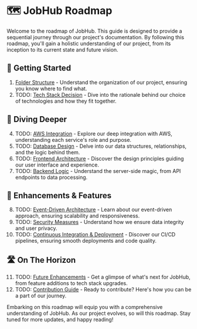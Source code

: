 # 🗺 JobHub Roadmap

Welcome to the roadmap of JobHub. This guide is designed to provide a sequential journey through our project's documentation. By following this roadmap, you'll gain a holistic understanding of our project, from its inception to its current state and future vision.

## 🌱 Getting Started

1. [Folder Structure](folder-structure.md) - Understand the organization of our project, ensuring you know where to find what.
2. TODO: [Tech Stack Decision](tech-stack-decision.md) - Dive into the rationale behind our choice of technologies and how they fit together.

## 🚀 Diving Deeper

4. TODO: [AWS Integration](aws-integration.md) - Explore our deep integration with AWS, understanding each service's role and purpose.
5. TODO: [Database Design](database-design.md) - Delve into our data structures, relationships, and the logic behind them.
6. TODO: [Frontend Architecture](frontend-architecture.md) - Discover the design principles guiding our user interface and experience.
7. TODO: [Backend Logic](backend-logic.md) - Understand the server-side magic, from API endpoints to data processing.

## 🌟 Enhancements & Features

8. TODO: [Event-Driven Architecture](event-driven-architecture.md) - Learn about our event-driven approach, ensuring scalability and responsiveness.
9. TODO: [Security Measures](security-measures.md) - Understand how we ensure data integrity and user privacy.
10. TODO: [Continuous Integration & Deployment](ci-cd.md) - Discover our CI/CD pipelines, ensuring smooth deployments and code quality.

## 🛣 On The Horizon

11. TODO: [Future Enhancements](future-enhancements.md) - Get a glimpse of what's next for JobHub, from feature additions to tech stack upgrades.
12. TODO: [Contribution Guide](contribution-guide.md) - Ready to contribute? Here's how you can be a part of our journey.

Embarking on this roadmap will equip you with a comprehensive understanding of JobHub. As our project evolves, so will this roadmap. Stay tuned for more updates, and happy reading!
